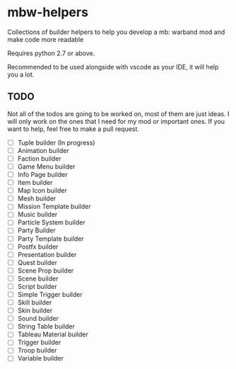 # mbw-helpers
Collections of builder helpers to help you develop a mb: warband mod and make code more readable

Requires python 2.7 or above.

Recommended to be used alongside with vscode as your IDE, it will help you a lot.

## TODO
Not all of the todos are going to be worked on, most of them are just ideas. I will only work on the ones that I need for my mod or important ones. If you want to help, feel free to make a pull request.

- [ ] Tuple builder (In progress)
- [ ] Animation builder
- [ ] Faction builder
- [ ] Game Menu builder
- [ ] Info Page builder
- [ ] Item builder
- [ ] Map Icon builder
- [ ] Mesh builder
- [ ] Mission Template builder
- [ ] Music builder
- [ ] Particle System builder
- [ ] Party Builder
- [ ] Party Template builder
- [ ] Postfx builder
- [ ] Presentation builder
- [ ] Quest builder
- [ ] Scene Prop builder
- [ ] Scene builder
- [ ] Script builder
- [ ] Simple Trigger builder
- [ ] Skill builder
- [ ] Skin builder
- [ ] Sound builder
- [ ] String Table builder
- [ ] Tableau Material builder
- [ ] Trigger builder
- [ ] Troop builder
- [ ] Variable builder